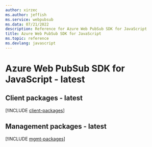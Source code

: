 ```yaml
---
author: xirzec
ms.author: jeffish
ms.service: webpubsub
ms.data: 07/21/2022
description: Reference for Azure Web PubSub SDK for JavaScript
title: Azure Web PubSub SDK for JavaScript
ms.topic: reference
ms.devlang: javascript
---
```

# Azure Web PubSub SDK for JavaScript - latest

## Client packages - latest
[!INCLUDE [client-packages](web-pubsub-client-index.md)]
## Management packages - latest
[!INCLUDE [mgmt-packages](web-pubsub-mgmt-index.md)]